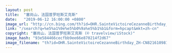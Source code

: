 ```yaml
---
layout: post
title:  "塞尚山，法国普罗旺斯艾克斯"
date:   "2019-06-12 16:00:00 +0800"
image_url: "http://cn.bing.com/th?id=OHR.SainteVictoireCezanneBirthday_ZH-CN8216109812_1920x1080.jpg&rf=LaDigue_1920x1080.jpg&pid=hp"
link: "/search?q=%e5%a1%9e%e5%b0%9a%e5%b1%b1&form=hpcapt&mkt=zh-cn"
copyright: "塞尚山，法国普罗旺斯艾克斯 (© travelview/iStock)"
image_hash: "93e584466cecfbb9ee66e870214f2d67"
image_filename: "th?id=OHR.SainteVictoireCezanneBirthday_ZH-CN8216109812_1920x1080.jpg&rf=LaDigue_1920x1080.jpg&pid=hp"
---
```


